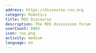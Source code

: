 ```yaml
---
address: https://discourse.ros.org
category: Robotics
title: ROS Discourse
description: The ROS discussion forum
userCount: 8065
icon: ros.png
activity: medium
language: en
---
```

